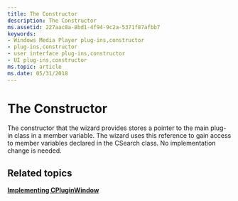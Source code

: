 ```yaml
---
title: The Constructor
description: The Constructor
ms.assetid: 227aac8a-8bd1-4f94-9c2a-5371f87afbb7
keywords:
- Windows Media Player plug-ins,constructor
- plug-ins,constructor
- user interface plug-ins,constructor
- UI plug-ins,constructor
ms.topic: article
ms.date: 05/31/2018
---
```


# The Constructor

The constructor that the wizard provides stores a pointer to the main plug-in class in a member variable. The wizard uses this reference to gain access to member variables declared in the CSearch class. No implementation change is needed.

## Related topics

<dl> <dt>

[**Implementing CPluginWindow**](implementing-cpluginwindow.md)
</dt> </dl>

 

 




